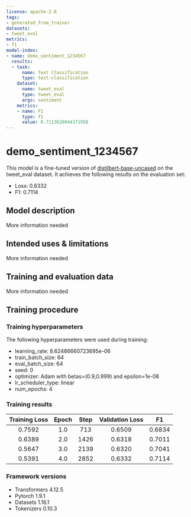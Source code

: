 ```yaml
---
license: apache-2.0
tags:
- generated_from_trainer
datasets:
- tweet_eval
metrics:
- f1
model-index:
- name: demo_sentiment_1234567
  results:
  - task:
      name: Text Classification
      type: text-classification
    dataset:
      name: tweet_eval
      type: tweet_eval
      args: sentiment
    metrics:
    - name: F1
      type: f1
      value: 0.7113620044371958
---
```


<!-- This model card has been generated automatically according to the information the Trainer had access to. You
should probably proofread and complete it, then remove this comment. -->

# demo_sentiment_1234567

This model is a fine-tuned version of [distilbert-base-uncased](https://huggingface.co/distilbert-base-uncased) on the tweet_eval dataset.
It achieves the following results on the evaluation set:
- Loss: 0.6332
- F1: 0.7114

## Model description

More information needed

## Intended uses & limitations

More information needed

## Training and evaluation data

More information needed

## Training procedure

### Training hyperparameters

The following hyperparameters were used during training:
- learning_rate: 8.62486660723695e-06
- train_batch_size: 64
- eval_batch_size: 64
- seed: 0
- optimizer: Adam with betas=(0.9,0.999) and epsilon=1e-08
- lr_scheduler_type: linear
- num_epochs: 4

### Training results

| Training Loss | Epoch | Step | Validation Loss | F1     |
|:-------------:|:-----:|:----:|:---------------:|:------:|
| 0.7592        | 1.0   | 713  | 0.6509          | 0.6834 |
| 0.6389        | 2.0   | 1426 | 0.6318          | 0.7011 |
| 0.5647        | 3.0   | 2139 | 0.6320          | 0.7041 |
| 0.5391        | 4.0   | 2852 | 0.6332          | 0.7114 |


### Framework versions

- Transformers 4.12.5
- Pytorch 1.9.1
- Datasets 1.16.1
- Tokenizers 0.10.3
